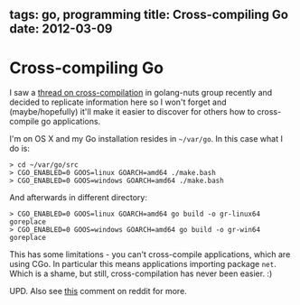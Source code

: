 tags: go, programming
title:  Cross-compiling Go
date: 2012-03-09
----

Cross-compiling Go
==================

I saw a [thread on
cross-compilation](https://groups.google.com/forum/#!topic/golang-nuts/dQxQ9O7u11g)
in golang-nuts group recently and decided to replicate information here
so I won't forget and (maybe/hopefully) it'll make it easier to discover
for others how to cross-compile go applications.

I'm on OS X and my Go installation resides in `~/var/go`. In this case
what I do is:

    > cd ~/var/go/src
    > CGO_ENABLED=0 GOOS=linux GOARCH=amd64 ./make.bash
    > CGO_ENABLED=0 GOOS=windows GOARCH=amd64 ./make.bash

And afterwards in different directory:

    > CGO_ENABLED=0 GOOS=linux GOARCH=amd64 go build -o gr-linux64 goreplace
    > CGO_ENABLED=0 GOOS=windows GOARCH=amd64 go build -o gr-win64 goreplace

This has some limitations - you can't cross-compile applications, which
are using CGo. In particular this means applications importing package
`net`. Which is a shame, but still, cross-compilation has never been
easier. :)

UPD. Also see
[this](http://www.reddit.com/r/golang/comments/qowak/crosscompiling_go_code/c3zcriv)
comment on reddit for more.
